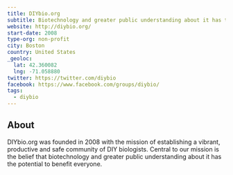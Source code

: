 ```yaml
---
title: DIYbio.org
subtitle: Biotechnology and greater public understanding about it has the potential to benefit everyone.
website: http://diybio.org/
start-date: 2008
type-org: non-profit
city: Boston
country: United States
_geoloc:
  lat: 42.360082
  lng: -71.058880
twitter: https://twitter.com/diybio
facebook: https://www.facebook.com/groups/diybio/
tags:
  - diybio
---
```


## About
DIYbio.org was founded in 2008 with the mission of establishing a vibrant, productive and safe community of DIY biologists.  Central to our mission is the belief that biotechnology and greater public understanding about it has the potential to benefit everyone.
